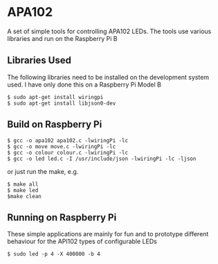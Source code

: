 # APA102

A set of simple tools for controlling APA102 LEDs. The tools use various libraries and run on the Raspberry Pi B

## Libraries Used

The following libraries need to be installed on the development system used. I have only done
this on a Raspberry Pi Model B

```
$ sudo apt-get install wiringpi
$ sudo apt-get install libjson0-dev
```

## Build on Raspberry Pi

```
$ gcc -o apa102 apa102.c -lwiringPi -lc
$ gcc -o move move.c -lwiringPi -lc
$ gcc -o colour colour.c -lwiringPi -lc
$ gcc -o led led.c -I /usr/include/json -lwiringPi -lc -ljson
```

or just run the make, e.g.

```
$ make all
$ make led
$make clean
```

## Running on Raspberry Pi

These simple applications are mainly for fun and to prototype different behaviour for the API102
types of configurable LEDs

```
$ sudo led -p 4 -X 400000 -b 4
```

